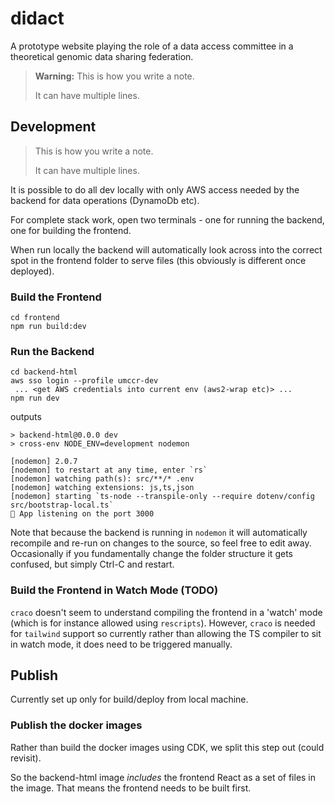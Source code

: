 # didact

A prototype website playing the role of a data access committee
in a theoretical genomic data sharing federation.

> **Warning:** This is how you write a note.
>
> It can have multiple lines.


## Development

> This is how you write a note.
>
> It can have multiple lines.

It is possible to do all dev locally with only AWS access needed by the backend for data
operations (DynamoDb etc).

For complete stack work, open two terminals - one for running the backend, one for building
the frontend.

When run locally the backend will automatically look across into the correct spot in the
frontend folder to serve files (this obviously is different once deployed).

### Build the Frontend

```shell
cd frontend
npm run build:dev
```

### Run the Backend

```shell
cd backend-html
aws sso login --profile umccr-dev
 ... <get AWS credentials into current env (aws2-wrap etc)> ...
npm run dev
```

outputs

```
> backend-html@0.0.0 dev
> cross-env NODE_ENV=development nodemon

[nodemon] 2.0.7
[nodemon] to restart at any time, enter `rs`
[nodemon] watching path(s): src/**/* .env
[nodemon] watching extensions: js,ts,json
[nodemon] starting `ts-node --transpile-only --require dotenv/config src/bootstrap-local.ts`
🚀 App listening on the port 3000
```

Note that because the backend is running in `nodemon` it will automatically recompile
and re-run on changes to the source, so feel free to edit away. Occasionally if you
fundamentally change the folder structure it gets confused, but simply Ctrl-C and restart.


### Build the Frontend in Watch Mode (TODO)

`craco` doesn't seem to understand compiling the frontend in a 'watch' mode (which is for
instance allowed using `rescripts`). However, `craco` is needed for `tailwind` support so
currently rather than allowing the TS compiler to sit in watch mode, it does need to be
triggered manually.

## Publish

Currently set up only for build/deploy from local machine.

### Publish the docker images

Rather than build the docker images using CDK, we split this step out (could revisit).

So the backend-html image *includes* the frontend React as a set of files in the image.
That means the frontend needs to be built first.

